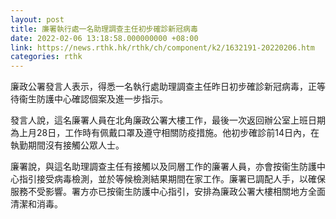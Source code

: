 ```yaml
---
layout: post
title: 廉署執行處一名助理調查主任初步確診新冠病毒
date: 2022-02-06 13:18:58.000000000 +08:00
link: https://news.rthk.hk/rthk/ch/component/k2/1632191-20220206.htm
categories: rthk
---
```


廉政公署發言人表示，得悉一名執行處助理調查主任昨日初步確診新冠病毒，正等待衞生防護中心確認個案及進一步指示。

發言人說，這名廉署人員在北角廉政公署大樓工作，最後一次返回辦公室上班日期為上月28日，工作時有佩戴口罩及遵守相關防疫措施。他初步確診前14日內，在執勤期間沒有接觸公眾人士。

廉署說，與這名助理調查主任有接觸以及同層工作的廉署人員，亦會按衞生防護中心指引接受病毒檢測，並於等候檢測結果期間在家工作。廉署已調配人手，以確保服務不受影響。署方亦已按衞生防護中心指引，安排為廉政公署大樓相關地方全面清潔和消毒。
